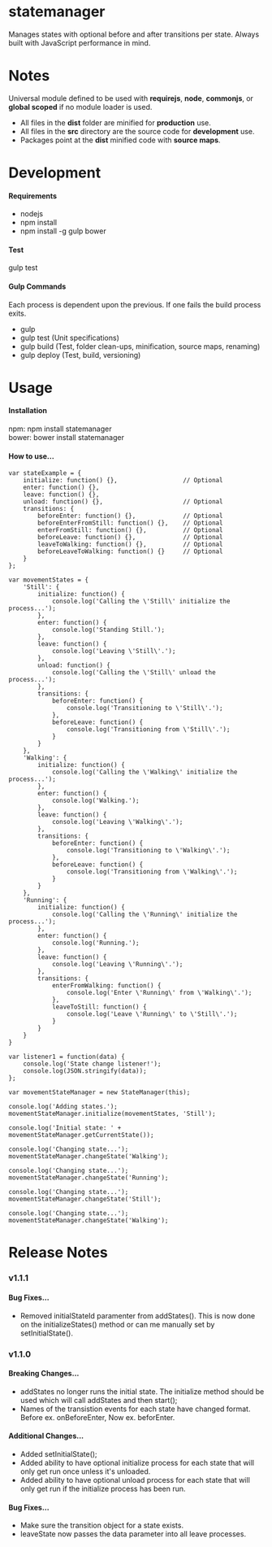 statemanager
============

Manages states with optional before and after transitions per state. Always built with JavaScript performance in mind.

<h1>Notes</h1>

Universal module defined to be used with <b>requirejs</b>, <b>node</b>, <b>commonjs</b>, or <b>global scoped</b> if no module loader is used.

- All files in the <b>dist</b> folder are minified for <b>production</b> use.
- All files in the <b>src</b> directory are the source code for <b>development</b> use.
- Packages point at the <b>dist</b> minified code with <b>source maps</b>.

<h1>Development</h1>

<h4>Requirements</h4>

- nodejs
- npm install
- npm install -g gulp bower

<h4>Test</h4>

gulp test

<h4>Gulp Commands</h4>

Each process is dependent upon the previous. If one fails the build process exits.

- gulp
- gulp test (Unit specifications)
- gulp build (Test, folder clean-ups, minification, source maps, renaming)
- gulp deploy (Test, build, versioning)

<h1>Usage</h1>

<h4>Installation</h4>

npm: npm install statemanager<br />
bower: bower install statemanager

<h4>How to use...</h4>

    var stateExample = {
        initialize: function() {},                  // Optional
        enter: function() {},
        leave: function() {},
        unload: function() {},                      // Optional
        transitions: {
            beforeEnter: function() {},             // Optional
            beforeEnterFromStill: function() {},    // Optional
            enterFromStill: function() {},          // Optional
            beforeLeave: function() {},             // Optional
            leaveToWalking: function() {},          // Optional
            beforeLeaveToWalking: function() {}     // Optional
        }
    };

    var movementStates = {
        'Still': {
            initialize: function() {
                console.log('Calling the \'Still\' initialize the  process...');
            },
            enter: function() {
                console.log('Standing Still.');
            },
            leave: function() {
                console.log('Leaving \'Still\'.');
            },
            unload: function() {
                console.log('Calling the \'Still\' unload the  process...');
            },
            transitions: {
                beforeEnter: function() {
                    console.log('Transitioning to \'Still\'.');
                },
                beforeLeave: function() {
                    console.log('Transitioning from \'Still\'.');
                }
            }
        },
        'Walking': {
            initialize: function() {
                console.log('Calling the \'Walking\' initialize the  process...');
            },
            enter: function() {
                console.log('Walking.');
            },
            leave: function() {
                console.log('Leaving \'Walking\'.');
            },
            transitions: {
                beforeEnter: function() {
                    console.log('Transitioning to \'Walking\'.');
                },
                beforeLeave: function() {
                    console.log('Transitioning from \'Walking\'.');
                }
            }
        },
        'Running': {
            initialize: function() {
                console.log('Calling the \'Running\' initialize the  process...');
            },
            enter: function() {
                console.log('Running.');
            },
            leave: function() {
                console.log('Leaving \'Running\'.');
            },
            transitions: {
                enterFromWalking: function() {
                    console.log('Enter \'Running\' from \'Walking\'.');
                },
                leaveToStill: function() {
                    console.log('Leave \'Running\' to \'Still\'.');
                }
            }
        }
    }

    var listener1 = function(data) {
        console.log('State change listener!');
        console.log(JSON.stringify(data));
    };

    var movementStateManager = new StateManager(this);

    console.log('Adding states.');
    movementStateManager.initialize(movementStates, 'Still');

    console.log('Initial state: ' + movementStateManager.getCurrentState());

    console.log('Changing state...');
    movementStateManager.changeState('Walking');

    console.log('Changing state...');
    movementStateManager.changeState('Running');

    console.log('Changing state...');
    movementStateManager.changeState('Still');

    console.log('Changing state...');
    movementStateManager.changeState('Walking');

<h1>Release Notes</h1>

<h3>v1.1.1</h3>

<h4>Bug Fixes...</h4>

- Removed initialStateId paramenter from addStates(). This is now done on the initializeStates() method or can me manually set by setInitialState().

<h3>v1.1.0</h3>

<h4>Breaking Changes...</h4>

- addStates no longer runs the initial state. The initialize method should be used which will call addStates and then start();
- Names of the transistion events for each state have changed format. Before ex. onBeforeEnter, Now ex. beforEnter.

<h4>Additional Changes...</h4>

- Added setInitialState();
- Added ability to have optional initialize process for each state that will only get run once unless it's unloaded.
- Added ability to have optional unload process for each state that will only get run if the initialize process has been run.

<h4>Bug Fixes...</h4>

 - Make sure the transition object for a state exists.
 - leaveState now passes the data parameter into all leave processes.